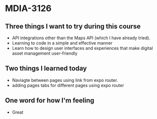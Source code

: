 # MDIA-3126

## Three things I want to try during this course 
- API integrations other than the Maps API (which I have already tried).
- Learning to code in a simple and effective manner
- Learn how to design user interfaces and experiences that make digital asset management user-friendly

## Two things I learned today
- Naviagte between pages using link from expo router.
- adding pages tabs for different pages using expo router

## One word for how I'm feeling
- Great

